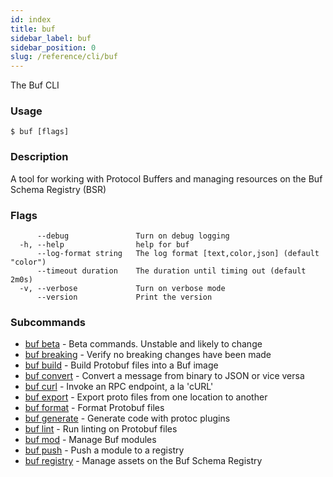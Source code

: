 ```yaml
---
id: index
title: buf
sidebar_label: buf
sidebar_position: 0
slug: /reference/cli/buf
---
```

The Buf CLI

### Usage
```terminal
$ buf [flags]
```

### Description

A tool for working with Protocol Buffers and managing resources on the Buf Schema Registry (BSR)
 

### Flags

```
      --debug               Turn on debug logging
  -h, --help                help for buf
      --log-format string   The log format [text,color,json] (default "color")
      --timeout duration    The duration until timing out (default 2m0s)
  -v, --verbose             Turn on verbose mode
      --version             Print the version
```

### Subcommands

* [buf beta](buf/beta)	 - Beta commands. Unstable and likely to change
* [buf breaking](buf/breaking)	 - Verify no breaking changes have been made
* [buf build](buf/build)	 - Build Protobuf files into a Buf image
* [buf convert](buf/convert)	 - Convert a message from binary to JSON or vice versa
* [buf curl](buf/curl)	 - Invoke an RPC endpoint, a la 'cURL'
* [buf export](buf/export)	 - Export proto files from one location to another
* [buf format](buf/format)	 - Format Protobuf files
* [buf generate](buf/generate)	 - Generate code with protoc plugins
* [buf lint](buf/lint)	 - Run linting on Protobuf files
* [buf mod](buf/mod)	 - Manage Buf modules
* [buf push](buf/push)	 - Push a module to a registry
* [buf registry](buf/registry)	 - Manage assets on the Buf Schema Registry

